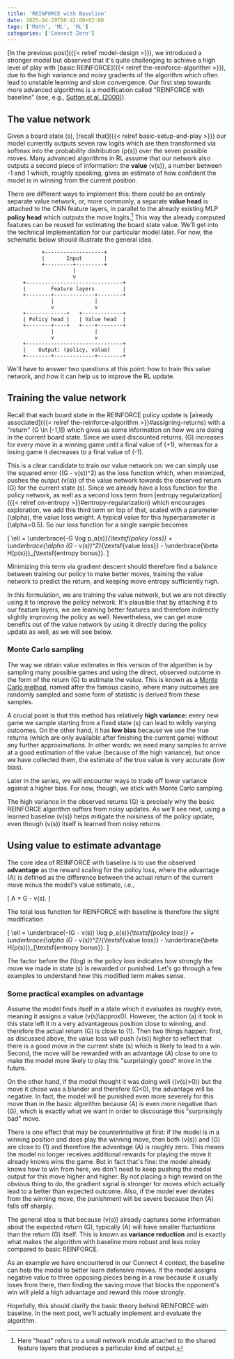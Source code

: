 ```yaml
---
title: 'REINFORCE with Baseline'
date: 2025-04-29T08:42:00+02:00
tags: ['Math', 'ML', 'RL']
categories: ['Connect-Zero']
---
```


[In the previous post]({{< relref model-design >}}), we introduced a stronger model
but observed that it's quite challenging to achieve
a high level of play with [basic REINFORCE]({{< relref the-reinforce-algorithm >}}),
due to the high variance and noisy gradients of the algorithm which often lead to unstable
learning and slow convergence.
Our first step towards more advanced algorithms is a modification called
"REINFORCE with baseline" (see, e.g.,
[Sutton et al. (2000)](https://proceedings.neurips.cc/paper_files/paper/1999/file/464d828b85b0bed98e80ade0a5c43b0f-Paper.pdf)).

## The value network

Given a board state \(s\), [recall that]({{< relref basic-setup-and-play >}}) our model
currently outputs seven raw logits which are then
transformed via softmax into the probability distribution \(p(s)\) over the seven possible
moves. Many advanced algorithms in RL assume that our network also outputs
a second piece of information: the **value** \(v(s)\), a number between -1 and 1 which,
roughly speaking, gives an estimate of how confident the model is in winning from the
current position.

There are different ways to implement this: there could be an entirely separate value
network, or, more commonly, a separate **value head** is attached to the CNN feature layers,
in parallel to the already existing MLP **policy head** which outputs the move logits.[^3]
This way the already computed
features can be reused for estimating the board state value. We'll get into the
technical implementation for our particular model later. For now, the schematic below
should illustrate the general idea.

[^3]: Here "head" refers to a small network module attached to the shared
feature layers that produces a particular kind of output.

```goat {caption="Schematic of two 'heads', one for policy and one for value, being attached to the same base feature layers."}
           +-------------------+
           |       Input       |
           +---------+---------+
                     |
                     v
     +-------------------------------+
     |        Feature layers         |
     +--------+-------------+--------+
              |             |
              v             v
     +-------------+   +-------------+
     | Policy head |   | Value head  |
     +--------+----+   +----+--------+
              |             |
              v             v
     +-------------------------------+
     |    Output: (policy, value)    |
     +--------+-------------+--------+
```


We'll have to answer two questions at this point: how to train this value network,
and how it can help us to improve the RL update.

## Training the value network

Recall that each board state in the REINFORCE policy update is
[already associated]({{< relref the-reinforce-algorithm >}}#assigning-returns)
with a "return" \(G \in [-1,1]\) which gives us some information on how we are doing in
the current board state. Since we used discounted returns, \(G\) increases for
every move in a winning game until a final value of \(+1\), whereas for a losing game
it decreases to a final value of \(-1\).

This is a clear candidate to train our value network on: we can simply use the squared
error \((G - v(s))^2\) as the loss function which, when minimized,
pushes the output \(v(s)\) of the
value network towards the observed return \(G\) for the current state \(s\).
Since we already have a loss function for the policy network,
as well as a second loss term from
[entropy regularization]({{< relref on-entropy >}}#entropy-regularization) which
encourages exploration,
we add this third
term on top of that, scaled with a parameter \(\alpha\), the value loss weight.
A typical value for this hyperparameter is \(\alpha=0.5\).
So our loss function for a single sample becomes

\[
    \ell = \underbrace{-G \log p_a(s)}_{\textsf{policy loss}}
    + \underbrace{\alpha (G - v(s))^2}_{\textsf{value loss}}
    - \underbrace{\beta H(p(s))}_{\textsf{entropy bonus}}.
\]

Minimizing this term via gradient descent should therefore find a balance between
training our policy to make better moves, training the value network to predict the return,
and keeping move entropy sufficiently high.

In this formulation, we are training the value network, but we are not directly using it
to improve the policy network. It's plausible that by attaching it to our feature layers,
we are learning better features and therefore indirectly
slightly improving the policy as well. Nevertheless, we can get more benefits out of the
value network by using it directly during the policy update as well, as we will see below.

### Monte Carlo sampling

The way we obtain value estimates in this version of the algorithm is by sampling many
possible games and using the direct, observed outcome in the form of the return \(G\)
to estimate the value. This is known as a
[Monte Carlo method](https://en.wikipedia.org/wiki/Monte_Carlo_method), named after the
famous casino, where many outcomes are randomly sampled and some form of statistic is
derived from these samples.

A crucial point is that this method has relatively **high variance:**
every new game we sample starting from a fixed state \(s\) can lead to wildly
varying outcomes.
On the other hand, it has **low bias** because we use the true returns (which are only
available after finishing the current game) without any further approximations.
In other words: we need many samples to arrive at a good estimation
of the value (because of the high variance), but once we have collected them, the
estimate of the true value is very accurate (low bias).

Later in the series, we will encounter ways to trade off lower variance against a higher
bias. For now, though, we stick with Monte Carlo sampling.

The high variance in the observed returns \(G\)
is precisely why the basic REINFORCE algorithm suffers from noisy updates.
As we'll see next, using a learned baseline \(v(s)\)
helps mitigate the noisiness of the policy update, even though \(v(s)\)
itself is learned from noisy returns.


## Using value to estimate advantage

The core idea of REINFORCE with baseline is to use the observed **advantage** as the
reward scaling for the policy loss, where the advantage \(A\) is defined as the difference
between the actual return of the current move minus the model's value estimate, i.e.,

\[
    A = G - v(s).
\]

The total loss function for REINFORCE with baseline is therefore the slight modification

\[
    \ell = \underbrace{-(G - v(s)) \log p_a(s)}_{\textsf{policy loss}}
    + \underbrace{\alpha (G - v(s))^2}_{\textsf{value loss}}
    - \underbrace{\beta H(p(s))}_{\textsf{entropy bonus}}.
\]

The factor before the \(\log\) in the policy loss indicates how strongly
the move we made in state \(s\) is rewarded or punished. Let's go through a few examples
to understand how this modified term makes sense.

### Some practical examples on advantage

Assume the model finds itself in a state which it evaluates as roughly even, meaning
it assigns a value \(v(s)\approx0\).
However, the action \(a\) it took in this state left it in a very advantageous position
close to winning, and therefore the actual return \(G\) is close to \(1\).
Then two things happen: first, as discussed above, the value loss will push \(v(s)\)
higher to reflect that there is a good move in the current state \(s\) which is likely
to lead to a win. Second, the move will be rewarded with an advantage \(A\) close to
one to make the model more likely to play this "surprisingly good" move in the future.

On the other hand, if the model thought it was doing well (\(v(s)>0\)) but the move
it chose was a blunder and therefore \(G<0\), the advantage will be negative. In fact,
the model will be punished even more severely for this move than in the basic algorithm
because \(A\) is even more negative than \(G\), which is exactly what we want in order to
discourage this "surprisingly bad" move.

There is one effect that may be counterintuitive at first: if the model is in
a winning position and does play the winning move, then both \(v(s)\) and \(G\)
are close to \(1\) and therefore the advantage \(A\) is roughly zero. This means the
model no longer receives additional rewards for playing the move it already knows wins
the game. But in fact that's fine: the model already knows how to win from here, we
don't need to keep pushing the model output for this move higher and higher. By not
placing a high reward on the obvious thing to do, the gradient signal is stronger
for moves which actually lead to a better than expected outcome.
Also, if the model ever deviates from the winning move, the punishment will be severe
because then \(A\) falls off sharply.

The general idea is that because \(v(s)\) already captures some information about the
expected return
\(G\), typically \(A\) will have smaller fluctuations than the return \(G\) itself.
This is known as **variance reduction** and is exactly what makes the algorithm with
baseline more robust and less noisy compared to basic REINFORCE.

As an example we have encountered in our Connect 4 context, the baseline can help the
model to better learn defensive moves. If the model assigns negative value to three opposing
pieces being in a row because it usually loses from there, then finding the saving move
that blocks the opponent's win will yield a high advantage and reward this move strongly.

Hopefully, this should clarify the basic theory behind REINFORCE with baseline.
In the next post, we'll actually implement and evaluate the algorithm.

